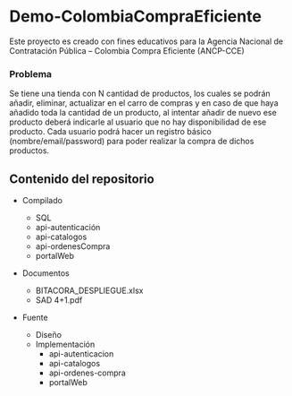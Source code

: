 # Demo-ColombiaCompraEficiente
Este proyecto es creado con fines educativos para la Agencia Nacional de Contratación Pública – Colombia Compra Eficiente (ANCP-CCE)

### Problema
Se tiene una tienda con N cantidad de productos, los cuales se podrán añadir, eliminar, actualizar
en el carro de compras y en caso de que haya añadido toda la cantidad de un producto, al intentar
añadir de nuevo ese producto deberá indicarle al usuario que no hay disponibilidad de ese producto.
Cada usuario podrá hacer un registro básico (nombre/email/password) para poder realizar la
compra de dichos productos.

## Contenido del repositorio

- Compilado
  - SQL
  - api-autenticación
  - api-catalogos
  - api-ordenesCompra
  - portalWeb
  
- Documentos
  - BITACORA_DESPLIEGUE.xlsx
  - SAD 4+1.pdf

- Fuente
  - Diseño
  - Implementación
    - api-autenticacion
    - api-catalogos
    - api-ordenes-compra
    - portalWeb
